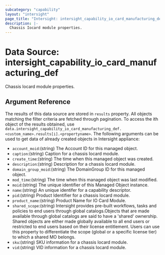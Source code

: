 ```yaml
---
subcategory: "capability"
layout: "intersight"
page_title: "Intersight: intersight_capability_io_card_manufacturing_def"
description: |-
  Chassis Iocard module properties.
---
```


# Data Source: intersight_capability_io_card_manufacturing_def
Chassis Iocard module properties.
## Argument Reference
The results of this data source are stored in `results` property.
All objects matching the filter criteria are fetched through pagination.
To access the ith object of the results obtained, use `data.intersight_capability_io_card_manufacturing_def.<custom_name>.results[i].<propertyname>`.
The following arguments can be used to get data of already created objects in Intersight appliance:
* `account_moid`:(string) The Account ID for this managed object. 
* `caption`:(string) Caption for a chassis Iocard module. 
* `create_time`:(string) The time when this managed object was created. 
* `description`:(string) Description for a chassis Iocard module. 
* `domain_group_moid`:(string) The DomainGroup ID for this managed object. 
* `mod_time`:(string) The time when this managed object was last modified. 
* `moid`:(string) The unique identifier of this Managed Object instance. 
* `name`:(string) An unique identifer for a capability descriptor. 
* `pid`:(string) Product Identifier for a chassis Iocard module. 
* `product_name`:(string) Product Name for IO Card Module. 
* `shared_scope`:(string) Intersight provides pre-built workflows, tasks and policies to end users through global catalogs.Objects that are made available through global catalogs are said to have a 'shared' ownership. Shared objects are either made globally available to all end users or restricted to end users based on their license entitlement. Users can use this property to differentiate the scope (global or a specific license tier) to which a shared MO belongs. 
* `sku`:(string) SKU information for a chassis Iocard module. 
* `vid`:(string) VID information for a chassis Iocard module. 
 